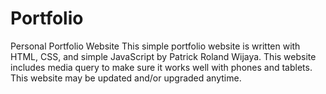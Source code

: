 # Portfolio
Personal Portfolio Website
This simple portfolio website is written with HTML, CSS, and simple JavaScript by Patrick Roland Wijaya. This website includes media query to make sure it works well with phones and tablets. This website may be updated and/or upgraded anytime.
